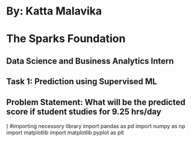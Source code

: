 # By: Katta Malavika
# The Sparks Foundation
## Data Science and Business Analytics Intern
## Task 1: Prediction using Supervised ML
## Problem Statement: What will be the predicted score if student studies for 9.25 hrs/day
)
#importing necessory library
import pandas as pd
import numpy as np
import matplotlib
import matplotlib.pyplot as plt
